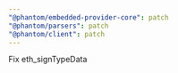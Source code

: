 ```yaml
---
"@phantom/embedded-provider-core": patch
"@phantom/parsers": patch
"@phantom/client": patch
---
```


Fix eth_signTypeData
